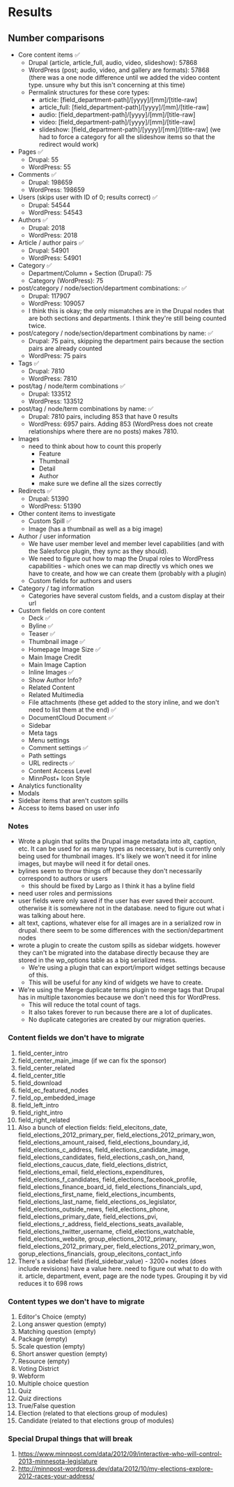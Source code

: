 # Results

## Number comparisons

- Core content items :white_check_mark:
    - Drupal (article, article_full, audio, video, slideshow): 57868
    - WordPress (post; audio, video, and gallery are formats): 57868 (there was a one node difference until we added the video content type. unsure why but this isn't concerning at this time)
    - Permalink structures for these core types:
        - article: [field_department-path]/[yyyy]/[mm]/[title-raw]
        - article_full: [field_department-path]/[yyyy]/[mm]/[title-raw]
        - audio: [field_department-path]/[yyyy]/[mm]/[title-raw]
        - video: [field_department-path]/[yyyy]/[mm]/[title-raw]
        - slideshow: [field_department-path]/[yyyy]/[mm]/[title-raw] (we had to force a category for all the slideshow items so that the redirect would work)
- Pages :white_check_mark:
    - Drupal: 55
    - WordPress: 55
- Comments :white_check_mark:
    - Drupal: 198659
    - WordPress: 198659
- Users (skips user with ID of 0; results correct) :white_check_mark:
    - Drupal: 54544
    - WordPress: 54543
- Authors :white_check_mark:
    - Drupal: 2018
    - WordPress: 2018
- Article / author pairs :white_check_mark:
    - Drupal: 54901
    - WordPress: 54901
- Category :white_check_mark:
    - Department/Column + Section (Drupal): 75
    - Category (WordPress): 75
- post/category / node/section/department combinations: :white_check_mark:
    - Drupal: 117907
    - WordPress: 109057
    - I think this is okay; the only mismatches are in the Drupal nodes that are both sections and departments. I think they're still being counted twice.
- post/category / node/section/department combinations by name: :white_check_mark:
    - Drupal: 75 pairs, skipping the department pairs because the section pairs are already counted
    - WordPress: 75 pairs
- Tags :white_check_mark:
    - Drupal: 7810
    - WordPress: 7810
- post/tag / node/term combinations :white_check_mark:
    - Drupal: 133512
    - WordPress: 133512
- post/tag / node/term combinations by name: :white_check_mark:
    - Drupal: 7810 pairs, including 853 that have 0 results
    - WordPress: 6957 pairs. Adding 853 (WordPress does not create relationships where there are no posts) makes 7810.
- Images
    - need to think about how to count this properly
        - Feature
        - Thumbnail
        - Detail
        - Author
        - make sure we define all the sizes correctly
- Redirects :white_check_mark:
    - Drupal: 51390
    - WordPress: 51390
- Other content items to investigate
    - Custom Spill :white_check_mark:
    - Image (has a thumbnail as well as a big image)
- Author / user information
    - We have user member level and member level capabilities (and with the Salesforce plugin, they sync as they should).
    - We need to figure out how to map the Drupal roles to WordPress capabilities - which ones we can map directly vs which ones we have to create, and how we can create them (probably with a plugin)
    - Custom fields for authors and users
- Category / tag information
    - Categories have several custom fields, and a custom display at their url
- Custom fields on core content
    - Deck :white_check_mark:
    - Byline :white_check_mark:
    - Teaser :white_check_mark:
    - Thumbnail image :white_check_mark:
    - Homepage Image Size :white_check_mark:
    - Main Image Credit
    - Main Image Caption
    - Inline Images :white_check_mark:
    - Show Author Info?
    - Related Content
    - Related Multimedia
    - File attachments (these get added to the story inline, and we don't need to list them at the end) :white_check_mark:
    - DocumentCloud Document :white_check_mark:
    - Sidebar
    - Meta tags
    - Menu settings
    - Comment settings :white_check_mark:
    - Path settings
    - URL redirects :white_check_mark:
    - Content Access Level
    - MinnPost+ Icon Style
- Analytics functionality
- Modals
- Sidebar items that aren't custom spills
- Access to items based on user info

### Notes

- Wrote a plugin that splits the Drupal image metadata into alt, caption, etc. It can be used for as many types as necessary, but is currently only being used for thumbnail images. It's likely we won't need it for inline images, but maybe will need it for detail ones.
- bylines seem to throw things off because they don't necessarily correspond to authors or users
    - this should be fixed by Largo as I think it has a byline field
- need user roles and permissions
- user fields were only saved if the user has ever saved their account. otherwise it is somewhere not in the database. need to figure out what i was talking about here.
- alt text, captions, whatever else for all images are in a serialized row in drupal. there seem to be some differences with the section/department nodes
- wrote a plugin to create the custom spills as sidebar widgets. however they can't be migrated into the database directly because they are stored in the wp_options table as a big serialized mess.
    - We're using a plugin that can export/import widget settings because of this.
    - This will be useful for any kind of widgets we have to create.
- We're using the Merge duplicate terms plugin to merge tags that Drupal has in multiple taxonomies because we don't need this for WordPress.
    - This will reduce the total count of tags.
    - It also takes forever to run because there are a lot of duplicates.
    - No duplicate categories are created by our migration queries.


### Content fields we don't have to migrate

1. field_center_intro
2. field_center_main_image (if we can fix the sponsor)
3. field_center_related
4. field_center_title
5. field_download
6. field_ec_featured_nodes
7. field_op_embedded_image
8. field_left_intro
9. field_right_intro
10. field_right_related
11. Also a bunch of election fields: field_elecitons_date, field_elections_2012_primary_per, field_elections_2012_primary_won, field_elections_amount_raised, field_elections_boundary_id, field_elections_c_address, field_elections_candidate_image, field_elections_candidates, field_elections_cash_on_hand, field_elections_caucus_date, field_elections_district, field_elections_email, field_elections_expenditures, field_elections_f_candidates, field_elections_facebook_profile, field_elections_finance_board_id, field_elections_financials_upd, field_elections_first_name, field_elections_incumbents, field_elections_last_name, field_elections_os_legislator, field_elections_outside_news, field_elections_phone, field_elections_primary_date, field_elections_pvi, field_elections_r_address, field_elections_seats_available, field_elections_twitter_username, cfield_elections_watchable, field_elections_website, group_elections_2012_primary, field_elections_2012_primary_per, field_elections_2012_primary_won, gorup_elections_financials, group_elecitons_contact_info
12. There's a sidebar field (field_sidebar_value) - 3200+ nodes (does include revisions) have a value here. need to figure out what to do with it. article, department, event, page are the node types. Grouping it by vid reduces it to 698 rows


### Content types we don't have to migrate

1. Editor's Choice (empty)
2. Long answer question (empty)
3. Matching question (empty)
4. Package (empty)
5. Scale question (empty)
6. Short answer question (empty)
7. Resource (empty)
8. Voting District
9. Webform
10. Multiple choice question
11. Quiz
12. Quiz directions
13. True/False question
14. Election (related to that elections group of modules)
15. Candidate (related to that elections group of modules)


### Special Drupal things that will break

1. https://www.minnpost.com/data/2012/09/interactive-who-will-control-2013-minnesota-legislature
2. http://minnpost-wordpress.dev/data/2012/10/my-elections-explore-2012-races-your-address/